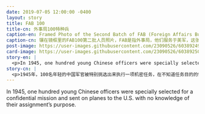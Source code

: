 ```yaml
---
date: 2019-07-05 12:00:00 -0400
layout: story
title: FAB 100
title-cn: 外事局100特种兵
caption-en: Framed Photo of the Second Batch of FAB (Foreign Affairs Bureau\'s) 100 Personnel Serving in U.S.A., Minter<br>Field, Bakersfield, California. Courtesy of Eugene Hsu, Museum of Chinese in America (MOCA) Collection
caption-cn: 镶在镜框里的FAB100第二批人员照片，FAB是指外事局，他们服务于美军，这张照片拍摄于加州贝克斯菲尔德的<br>Minter基地，Eugene Hsu,捐赠，美国华人博物馆（MOCA）馆藏
post-image: https://user-images.githubusercontent.com/23090526/60389249-7f19b180-9a8c-11e9-9e2b-95dc7b2fff85.jpg
card-image: https://user-images.githubusercontent.com/23090526/60389250-7fb24800-9a8c-11e9-9562-3992a2e1a63b.jpg
story-en: |
  <p>In 1945, one hundred young Chinese officers were specially selected for a confidential mission and sent on planes to the U.S. with no knowledge of their assignment’s purpose. The “FAB-100” were well educated, fluent in English, familiar with American military doctrine, highly trained, and had seen heavy combat. They were divided into two groups containing 50 members each. Both groups left out of the city of Kunming in the Yunnan province only two months apart; the first leaving in April and the second in June. Their voyage to the U.S. – which passed through, Burma, India, Saudi Arabia, Cairo, Libya, Casablanca, the Azores, and Newfoundland – was so secretive that they made no refueling stops to avoid the Axis agents’ eyes, flew through weather that would have grounded most aircraft, and arrived in New York without the U.S. generals there knowing they were coming. After the two groups of fifty arrived in New York and California, the highly skilled “Chinese Training Detachment” worked as interpreters and instructors in classrooms, labs, shops, and in the air, teaching aviation mechanics, bombardiers, meteorologists, navigators, pilots, and radio mechanics. While many of the FAB-100 were stationed at Bergstrom Army Air Field in Austin, TX, members of the special task force eventually served at most major air bases in the South, Midwest, and West. In December 1945, the FAB-100 were disbanded and 56 of the officers chose to stay in the U.S., many receiving advanced degrees. In 1945, President Truman awarded 22 of the officers with the Presidential Medal of Freedom for their “meritorious service” to the U.S. against the enemy, although it took over forty years for many to receive their awards. To this day, the original secret mission of the FAB-100 remains unknown. The above photo shows the second half of FAB-100 after they arrived in Bakersfield, CA.</p>
story-cn: |
  <p>1945年，100名年轻的中国军官被特别挑选出来执行一项机密任务，在不知道任务目的的情况下被派上飞机前往美国，代号“FAB-100”。“FAB-100”成员均受过良好的教育，能讲流利的英语，熟悉美国的军事理论，训练有素并经历过激烈的战斗。他们被分成两组，每组50人，相隔两个月自云南省昆明市出发；第一组在4月份出发，第二组在6月份出发。他们到美国的航线途径缅甸、印度、沙特阿拉伯、开罗、利比亚、卡萨布兰卡、亚速尔群岛和纽芬兰，非常隐秘，他们没有停下来加油以避人耳目，他们在大多数飞机停飞的恶劣天气下飞行，在没有美国的将军知道他们要来的情况下抵达了纽约。在这两支50人的队伍分别抵达纽约和加州以后，这个技术高超的“中国训练分队”在教室、实验室、商店和航线中担任口译和指导，教授航空机械、轰炸机、气象学、导航、飞行和无线电技术等。尽管“FAB-100”的许多成员驻扎在得克萨斯州奥斯汀的Bergstrom美军空军基地，但这支特遣部队的成员最终在南部、中西部和西部的大多数主要空军基地都服过役。1945年12月，“FAB-100”被解散，56名军官选择留在美国，许多人获得了高等学位。1945年，杜鲁门总统授予22名军官总统自由勋章，以表彰他们为美国抗击敌人的立功表现，尽管他们中的许多人40多年时间后才收到这些勋章。直到今天，“FAB-100”最初的秘密任务仍然未知。上面的照片是“FAB-100”的第二组成员抵达加州贝克斯菲尔德后拍摄的。</p>
---
```

In 1945, one hundred young Chinese officers were specially selected for a confidential mission and sent on planes to the U.S. with no knowledge of their assignment’s purpose.
